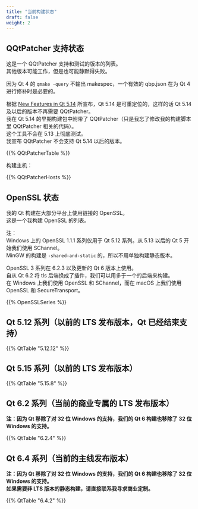 ```yaml
---
title: "当前构建状态"
draft: false
weight: 2
---
```


## QQtPatcher 支持状态

这是一个 QQtPatcher 支持和测试的版本的列表。  
其他版本可能工作，但是也可能静默得失败。

因为 Qt 4 的 `qmake -query` 不输出 makespec，一个有效的 qbp.json 在为 Qt 4 进行修补时是必要的。

根据 [New Features in Qt 5.14](https://wiki.qt.io/New_Features_in_Qt_5.14) 所宣布，Qt 5.14 是可重定位的，这样的话 Qt 5.14 及以后的版本不再需要 QQtPatcher。  
我在 Qt 5.14 的早期构建包中附带了 QQtPatcher（只是我忘了修改我的构建脚本里 QQtPatcher 相关的代码）。  
这个工具不会在 5.13 上彻底测试。  
我宣布 QQtPatcher 不会支持 Qt 5.14 以后的版本。

{{% QQtPatcherTable %}}

构建主机：

{{% QQtPatcherHosts %}}

## OpenSSL 状态

我的 Qt 构建在大部分平台上使用链接的 OpenSSL。  
这是一个我构建 OpenSSL 的列表。

注：  
Windows 上的 OpenSSL 1.1.1 系列仅用于 Qt 5.12 系列。从 5.13 以后的 Qt 5 开始我们使用 SChannel。  
MinGW 的构建是 `-shared-and-static` 的，所以不用单独构建静态版本。

OpenSSL 3 系列在 6.2.3 以及更新的 Qt 6 版本上使用。  
自从 Qt 6.2 将 tls 后端换成了插件，我们可以用多于一个的后端来构建。  
在 Windows 上我们使用 OpenSSL 和 SChannel，而在 macOS 上我们使用 OpenSSL 和 SecureTransport。

{{% OpenSSLSeries %}}

## Qt 5.12 系列（以前的 LTS 发布版本，Qt 已经结束支持）

{{% QtTable "5.12.12" %}}

## Qt 5.15 系列（以前的 LTS 发布版本）

{{% QtTable "5.15.8" %}}

## Qt 6.2 系列（当前的商业专属的 LTS 发布版本）

**注：因为 Qt 移除了对 32 位 Windows 的支持，我们的 Qt 6 构建也移除了 32 位 Windows 的支持。**

{{% QtTable "6.2.4" %}}

## Qt 6.4 系列（当前的主线发布版本）

**注：因为 Qt 移除了对 32 位 Windows 的支持，我们的 Qt 6 构建也移除了 32 位 Windows 的支持。**  
**如果需要非 LTS 版本的静态构建，请直接联系我寻求商业定制。**

{{% QtTable "6.4.2" %}}
